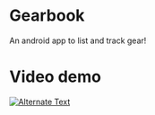 # Gearbook
An android app to list and track gear!</br>
# Video demo
<a href="https://github.com/MahmoudAJ2000/Gearbook/blob/main/video/App%20Demo.mkv" title="Link Title"><img src="{image-url}" alt="Alternate Text" /></a>

